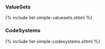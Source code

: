 ### ValueSets

{% include list-simple-valuesets.xhtml %}

### CodeSystems

{% include list-simple-codesystems.xhtml %}
